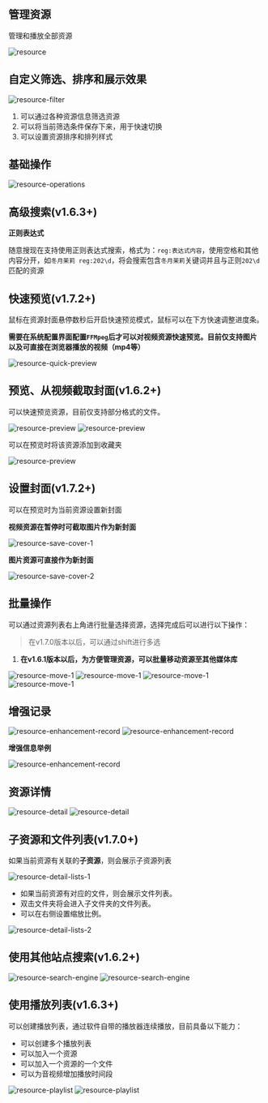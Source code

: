 ## 管理资源 <!-- {docsify-ignore} -->

管理和播放全部资源

![resource](../img/resource-1.png)

## 自定义筛选、排序和展示效果

![resource-filter](../img/resource-filter.png)

1. 可以通过各种资源信息筛选资源
2. 可以将当前筛选条件保存下来，用于快速切换
3. 可以设置资源排序和排列样式

## 基础操作

![resource-operations](../img/resource-operations-1.png)

## 高级搜索(v1.6.3+)

**正则表达式**

随意搜现在支持使用正则表达式搜索，格式为：`reg:表达式内容`，使用空格和其他内容分开，如`冬月茉莉 reg:202\d`，将会搜索包含`冬月茉莉`关键词并且与正则`202\d`匹配的资源

## 快速预览(v1.7.2+)

鼠标在资源封面悬停数秒后开启快速预览模式，鼠标可以在下方快速调整进度条。

**需要在系统配置界面配置`FFMpeg`后才可以对视频资源快速预览。目前仅支持图片以及可直接在浏览器播放的视频（mp4等）**

![resource-quick-preview](../img/resource-quick-preview.png)

## 预览、从视频截取封面(v1.6.2+)

可以快速预览资源，目前仅支持部分格式的文件。

![resource-preview](../img/resource-preview-1.png)
![resource-preview](../img/resource-preview-2.png)

可以在预览时将该资源添加到收藏夹

![resource-preview](../img/resource-preview-3.png)

## 设置封面(v1.7.2+)

可以在预览时为当前资源设置新封面

**视频资源在暂停时可截取图片作为新封面**

![resource-save-cover-1](../img/resource-save-cover-1.png)

**图片资源可直接作为新封面**

![resource-save-cover-2](../img/resource-save-cover-2.png)

## 批量操作

可以通过资源列表右上角进行批量选择资源，选择完成后可以进行以下操作：

> 在v1.7.0版本以后，可以通过shift进行多选

1. **在v1.6.1版本以后，为方便管理资源，可以批量移动资源至其他媒体库**

![resource-move-1](../img/resource-move-1.png)
![resource-move-1](../img/resource-move-2.png)
![resource-move-1](../img/resource-move-3.png)
![resource-move-1](../img/resource-move-4.png)

## 增强记录

![resource-enhancement-record](../img/resource-enhancement-record-1.png)
![resource-enhancement-record](../img/resource-enhancement-record-2.png)

**增强信息举例**

![resource-enhancement-record](../img/resource-enhancement-record-3.png)

## 资源详情

![resource-detail](../img/resource-detail-1.png)
![resource-detail](../img/resource-detail-2.png)

## 子资源和文件列表(v1.7.0+)

如果当前资源有关联的**子资源**，则会展示子资源列表

![resource-detail-lists-1](../img/resource-detail-lists-1.png)

+ 如果当前资源有对应的文件，则会展示文件列表。
+ 双击文件夹将会进入子文件夹的文件列表。
+ 可以在右侧设置缩放比例。

![resource-detail-lists-2](../img/resource-detail-lists-2.png)

## 使用其他站点搜索(v1.6.2+)

![resource-search-engine](../img/resource-search-engine-1.png)
![resource-search-engine](../img/resource-search-engine-2.png)

## 使用播放列表(v1.6.3+)

可以创建播放列表，通过软件自带的播放器连续播放，目前具备以下能力：

+ 可以创建多个播放列表
+ 可以加入一个资源
+ 可以加入一个资源的一个文件
+ 可以为音视频增加播放时间段

![resource-playlist](../img/resource-playlist-1.png)
![resource-playlist](../img/resource-playlist-2.png)